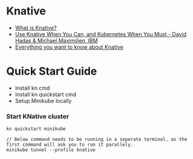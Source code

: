 # Knative

- [What is Knative?](https://www.youtube.com/watch?v=69OfdJ5BIzs)
- [Use Knative When You Can, and Kubernetes When You Must - David Hadas & Michael Maximilien, IBM](https://www.youtube.com/watch?v=0IwysONytqc)
- [Everything you want to know about Knative](https://www.youtube.com/watch?v=PSnVGk73CjQ)

# Quick Start Guide

- Install kn cmd
- Install kn quickstart cmd
- Setup Minikube locally

### Start KNative cluster
```
kn quickstart minikube   

// Below command needs to be running in a seperate terminal, as the first command will ask you to run it parallely. 
minikube tunnel --profile knative
```

